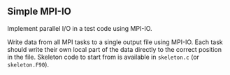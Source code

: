## Simple MPI-IO

Implement parallel I/O in a test code using MPI-IO.

Write data from all MPI tasks to a single output file using MPI-IO. Each task
should write their own local part of the data directly to the correct position
in the file. Skeleton code to start from is available in `skeleton.c` (or
`skeleton.F90`).
